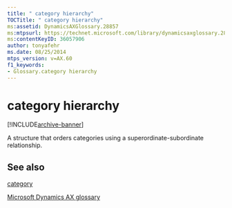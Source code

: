 ```yaml
---
title: " category hierarchy"
TOCTitle: " category hierarchy"
ms:assetid: DynamicsAXGlossary.28857
ms:mtpsurl: https://technet.microsoft.com/library/dynamicsaxglossary.28857(v=AX.60)
ms:contentKeyID: 36057906
author: tonyafehr
ms.date: 08/25/2014
mtps_version: v=AX.60
f1_keywords:
- Glossary.category hierarchy
---
```


# category hierarchy


[!INCLUDE[archive-banner](includes/archive-banner.md)]

A structure that orders categories using a superordinate-subordinate relationship.

## See also

[category](https://technet.microsoft.com/library/hh242303\(v=ax.60\))

[Microsoft Dynamics AX glossary](glossary/microsoft-dynamics-ax-glossary.md)

  


